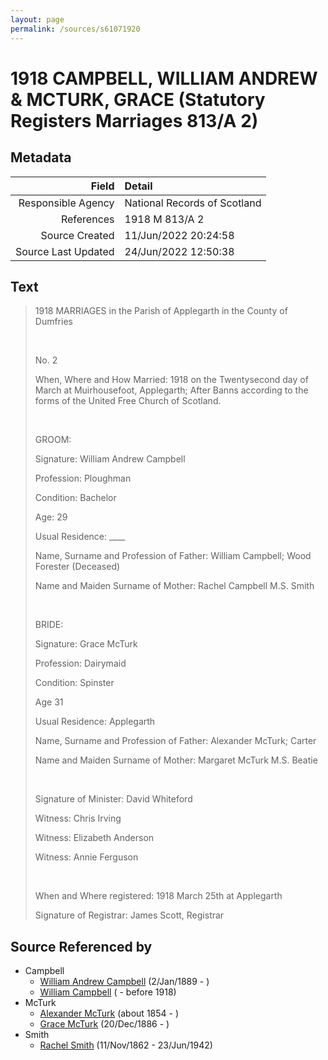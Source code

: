 ```yaml
---
layout: page
permalink: /sources/s61071920
---
```


# 1918 CAMPBELL, WILLIAM ANDREW & MCTURK, GRACE (Statutory Registers Marriages 813/A 2)

## Metadata

Field | Detail
---:|:---
Responsible Agency | National Records of Scotland
References | 1918 M 813/A 2
Source Created | 11/Jun/2022 20:24:58
Source Last Updated | 24/Jun/2022 12:50:38

## Text

> 1918 MARRIAGES in the Parish of Applegarth in the County of Dumfries
>
> <br/>
>
> No. 2
>
> When, Where and How Married: 1918 on the Twentysecond day of March at Muirhousefoot, Applegarth; After Banns according to the forms of the United Free Church of Scotland.
>
> <br/>
>
> GROOM:
>
> Signature: William Andrew Campbell
>
> Profession: Ploughman
>
> Condition: Bachelor
>
> Age: 29
>
> Usual Residence: ____
>
> Name, Surname and Profession of Father: William Campbell; Wood Forester (Deceased)
>
> Name and Maiden Surname of Mother: Rachel Campbell M.S. Smith
>
> <br/>
>
> BRIDE:
>
> Signature: Grace McTurk
>
> Profession: Dairymaid
>
> Condition: Spinster
>
> Age 31
>
> Usual Residence: Applegarth
>
> Name, Surname and Profession of Father: Alexander McTurk; Carter
>
> Name and Maiden Surname of Mother: Margaret McTurk M.S. Beatie
>
> <br/>
>
> Signature of Minister: David Whiteford
>
> Witness: Chris Irving
>
> Witness: Elizabeth Anderson
>
> Witness: Annie Ferguson
>
> <br/>
>
> When and Where registered: 1918 March 25th at Applegarth
>
> Signature of Registrar: James Scott, Registrar
>

## Source Referenced by

* Campbell
  * [William Andrew Campbell](../people/@4716977@-william-andrew-campbell-b1889-1-2-d.md) (2/Jan/1889 - )
  * [William Campbell](../people/@70442784@-william-campbell-b-d1918.md) ( - before 1918)
* McTurk
  * [Alexander McTurk](../people/@39936423@-alexander-mcturk-b1854-d.md) (about 1854 - )
  * [Grace McTurk](../people/@54145218@-grace-mcturk-b1886-12-20-d.md) (20/Dec/1886 - )
* Smith
  * [Rachel Smith](../people/@58377523@-rachel-smith-b1862-11-11-d1942-6-23.md) (11/Nov/1862 - 23/Jun/1942)
